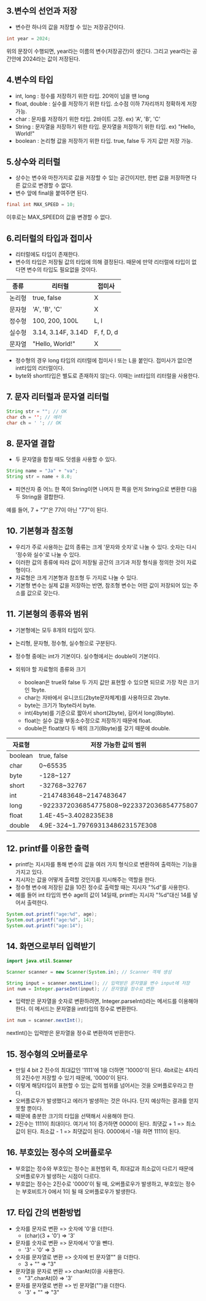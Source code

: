 ## 3.변수의 선언과 저장

- 변수란 하나의 값을 저장할 수 있는 저장공간이다.

```java
int year = 2024;
```

위의 문장이 수행되면, year라는 이름의 변수(저장공간)이 생긴다.
그리고 year라는 공간안에 2024라는 값이 저장된다.

## 4.변수의 타입

- int, long : 정수를 저장하기 위한 타입. 20억이 넘을 땐 long
- float, double : 실수를 저장하기 위한 타입. 소수점 이하 7자리까지 정확하게 저장 가능.
- char : 문자를 저장하기 위한 타입. 2바이트 고정. ex) 'A', 'B', 'C'
- String : 문자열을 저장하기 위한 타입. 문자열을 저장하기 위한 타입. ex) "Hello, World!"
- boolean : 논리형 값을 저장하기 위한 타입. true, false 두 가지 값만 저장 가능.

## 5.상수와 리터럴

- 상수는 변수와 마찬가지로 값을 저장할 수 있는 공간이지만, 한번 값을 저장하면 다른 값으로 변경할 수 없다.
- 변수 앞에 final을 붙여주면 된다.

```java
final int MAX_SPEED = 10;
```

이후로는 MAX_SPEED의 값을 변경할 수 없다.

## 6.리터럴의 타입과 접미사

- 리터럴에도 타입이 존재한다.
- 변수의 타입은 저장될 값의 타입에 의해 결정된다. 때문에 만약 리터럴에 타입이 없다면 변수의 타입도 필요없을 것이다.

| 종류   | 리터럴             | 접미사     |
| ------ | ------------------ | ---------- |
| 논리형 | true, false        | X          |
| 문자형 | 'A', 'B', 'C'      | X          |
| 정수형 | 100, 200, 100L     | L, l       |
| 실수형 | 3.14, 3.14F, 3.14D | F, f, D, d |
| 문자열 | "Hello, World!"    | X          |

- 정수형의 경우 long 타입의 리터럴에 접미사 l 또는 L을 붙인다. 접미사가 없으면 int타입의 리터럴이다.
- byte와 short타입은 별도로 존재하지 않는다. 이때는 int타입의 리터럴을 사용한다.

## 7. 문자 리터럴과 문자열 리터럴

```java
String str = ""; // OK
char ch = ''; // 에러
char ch = ' '; // OK
```

## 8. 문자열 결합

- 두 문자열을 합칠 때도 덧셈을 사용할 수 있다.

```java
String name = "Ja" + "va";
String str = name + 8.0;
```

- 피연산자 중 어느 한 쪽이 String이면 나머지 한 쪽을 먼저 String으로 변환한 다음 두 String을 결합한다.

예를 들어, 7 + "7"은 77이 아닌 "77"이 된다.

## 10. 기본형과 참조형

- 우리가 주로 사용하는 값의 종류는 크게 '문자와 숫자'로 나눌 수 있다. 숫자는 다시 '정수와 실수'로 나눌 수 있다.
- 이러한 값의 종류에 따라 값이 저장될 공간의 크기과 저장 형식을 정의한 것이 자료형이다.
- 자료형은 크게 기본형과 참조형 두 가지로 나눌 수 있다.
- 기본형 변수는 실제 값을 저장하는 반면, 참조형 변수는 어떤 값이 저장되어 있는 주소를 값으로 갖는다.

## 11. 기본형의 종류와 범위

- 기본형에는 모두 8개의 타입이 있다.
- 논리형, 문자형, 정수형, 실수형으로 구분된다.
- 정수형 중에는 int가 기본이다. 실수형에서는 double이 기본이다.

- 외워야 할 자료형의 종류와 크기
  - boolean은 true와 false 두 가지 값만 표현할 수 있으면 되므로 가장 작은 크기인 1byte.
  - char는 자바에서 유니코드(2byte문자체계)를 사용하므로 2byte.
  - byte는 크기가 1byte라서 byte.
  - int(4byte)를 기준으로 짧아서 short(2byte), 길어서 long(8byte).
  - float는 실수 값을 부동소수정으로 저장하기 때문에 float.
  - double은 float보다 두 배의 크기(8byte)를 갖기 때문에 double.

| 자료형  | 저장 가능한 값의 범위                    | 크기  |
| ------- | ---------------------------------------- | ----- |
| boolean | true, false                              | 1byte |
| char    | 0~65535                                  | 2byte |
| byte    | -128~127                                 | 1byte |
| short   | -32768~32767                             | 2byte |
| int     | -2147483648~2147483647                   | 4byte |
| long    | -9223372036854775808~9223372036854775807 | 8byte |
| float   | 1.4E-45~3.4028235E38                     | 4byte |
| double  | 4.9E-324~1.7976931348623157E308          | 8byte |

## 12. printf를 이용한 출력

- printf는 지시자를 통해 변수의 값을 여러 가지 형식으로 변환하여 출력하는 기능을 가지고 있다.
- 지시자는 값을 어떻게 출력할 것인지를 지시해주는 역할을 한다.
- 정수형 변수에 저장된 값을 10진 정수로 출력할 때는 지시자 "%d"를 사용한다.
- 예를 들어 int 타입의 변수 age의 값이 14일때, printf는 지시자 "%d"대신 14를 넣어서 출력한다.

```java
System.out.printf("age:%d", age);
System.out.printf("age:%d", 14);
System.out.printf("age:14");
```

## 14. 화면으로부터 입력받기

```java
import java.util.Scanner

Scanner scanner = new Scanner(System.in); // Scanner 객체 생성

String input = scanner.nextLine(); // 입력받은 문자열을 변수 input에 저장
int num = Integer.parseInt(input); // 문자열을 정수로 변환
```

- 입력받은 문자열을 숫자로 변환하려면, Integer.parseInt()라는 메서드를 이용해야한다. 이 메서드는 문자열을 int타입의 정수로 변환한다.

```java
int num = scanner.nextInt();
```

nextInt()는 입력받은 문자열을 정수로 변환하여 반환한다.

## 15. 정수형의 오버플로우

- 만일 4 bit 2 진수의 최대값인 '1111'에 1을 더하면 '10000'이 된다. 4bit로는 4자리의 2진수만 저장할 수 있기 때문에, '0000'이 된다.
- 이렇게 해당타입이 표현할 수 있는 값의 범위를 넘어서는 것을 오버플로우라고 한다.
- 오버플로우가 발생했다고 에러가 발생하는 것은 아니다. 단지 예상하는 결과를 얻지 못할 뿐이다.
- 때문에 충분한 크기의 타입을 선택해서 사용해야 한다.
- 2진수는 1111이 최대이다. 여기서 1이 증가하면 0000이 된다. 최댓값 + 1 => 최소값이 된다. 최소값 - 1 => 최댓값이 된다. 0000에서 -1을 하면 1111이 된다.

## 16. 부호있는 정수의 오버플로우

- 부호없는 정수와 부호있는 정수는 표현범위 즉, 최대값과 최소값이 다르기 때문에 오버플로우가 발생하는 시점이 다르다.
- 부호없는 정수는 2진수로 '0000'이 될 때, 오버플로우가 발생하고, 부호있는 정수는 부호비트가 0에서 1이 될 때 오버플로우가 발생한다.

## 17. 타입 간의 변환방법

- 숫자를 문자로 변환 => 숫자에 '0'을 더한다.
  - (char)(3 + '0') => '3'
- 문자를 숫자로 변환 => 문자에서 '0'을 뺀다.
  - '3' - '0' => 3
- 숫자를 문자열로 변환 => 숫자에 빈 문자열"" 을 더한다.
  - 3 + "" => "3"
- 문자열을 문자로 변환 => charAt(0)을 사용한다.
  - "3".charAt(0) => '3'
- 문자를 문자열로 변환 => 빈 문자열("")을 더한다.
  - '3' + "" => "3"
